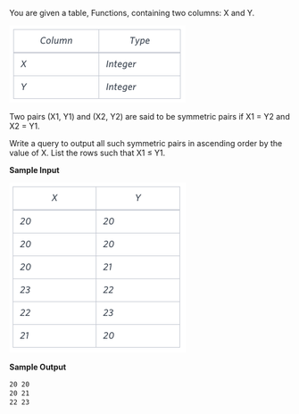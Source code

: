 You are given a table, Functions, containing two columns: X and Y.

<img src="res/1.png">

Two pairs (X1, Y1) and (X2, Y2) are said to be symmetric pairs if X1 = Y2 and X2 = Y1.

Write a query to output all such symmetric pairs in ascending order by the value of X. List the rows such that X1 ≤ Y1.

**Sample Input**


<img src="res/2-png.png">

**Sample Output**

```
20 20
20 21
22 23
```
